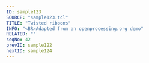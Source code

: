 ```yaml
---
ID: sample123
SOURCE: "sample123.tcl"
TITLE: "Twisted ribbons"
INFO: "<BR>Adapted from an openprocessing.org demo"
RELATED: ""
seqNo: 42
prevID: sample122
nextID: sample124
---
```

